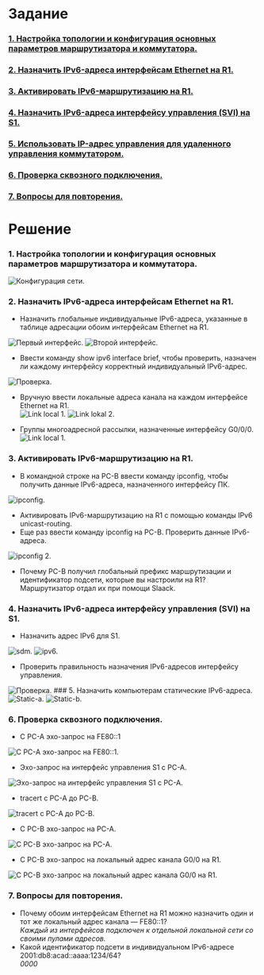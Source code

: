 
# Задание
### [1. Настройка топологии и конфигурация основных параметров маршрутизатора и коммутатора.](#1)
### [2. Назначить IPv6-адреса интерфейсам Ethernet на R1.](#2)
### [3. Активировать IPv6-маршрутизацию на R1.](#3)
### [4. Назначить IPv6-адреса интерфейсу управления (SVI) на S1.](#4)
### [5. Использовать IP-адрес управления для удаленного управления коммутатором.](#5)
### [6. Проверка сквозного подключения.](#6)
### [7. Вопросы для повторения.](#7)
# Решение  
### <a name="1"> 1. Настройка топологии и конфигурация основных параметров маршрутизатора и коммутатора.</a>  
<image src="./Conf_net.PNG" alt="Конфигурация сети.">  

### <a name="2"> 2. Назначить IPv6-адреса интерфейсам Ethernet на R1.</a>  
  * Назначить глобальные индивидуальные IPv6-адреса, указанные в таблице адресации обоим интерфейсам Ethernet на R1.  
  
<image src="./r1_ipv6.png" alt="Первый интерфейс.">
<image src="./r1_ipv6_2.png" alt="Второй интерфейс.">  
  
  * Ввести команду show ipv6 interface brief, чтобы проверить, назначен ли каждому интерфейсу корректный индивидуальный IPv6-адрес.  
  <image src="./r1_ipv6_brief.png" alt="Проверка.">  
  
  * Вручную ввести локальные адреса канала на каждом интерфейсе Ethernet на R1.  
    <image src="./r1_ipv6_0ll.png" alt="Link local 1.">
    <image src="./r1_ipv6_2ll.png" alt="Link lokal 2.">  
  
  * Группы многоадресной рассылки, назначенные интерфейсу G0/0/0.  
     <image src="./r1_ipv6_group.png" alt="Link local 1.">  
      
### <a name="3"> 3. Активировать IPv6-маршрутизацию на R1.</a>  
  * В командной строке на PC-B ввести команду ipconfig, чтобы получить данные IPv6-адреса, назначенного интерфейсу ПК.  
   <image src="./pcb_ipv6.png" alt="ipconfig.">  
    
  *	Активировать IPv6-маршрутизацию на R1 с помощью команды IPv6 unicast-routing.  
  * Еще раз ввести команду ipconfig на PC-B. Проверить данные IPv6-адреса.  
  <image src="./pcb_ipv6_global.png" alt="ipconfig 2.">
   
   * Почему PC-B получил глобальный префикс маршрутизации и идентификатор подсети, которые вы настроили на R1?
   Маршрутизатор отдал их при помощи Slaack.
### <a name="4"> 4. Назначить IPv6-адреса интерфейсу управления (SVI) на S1.</a>  
   * Назначить адрес IPv6 для S1.  
  <image src="./s1_sdm.png" alt="sdm."> 
  <image src="./s1_ipv6.png" alt="ipv6.">
   
   * Проверить правильность назначения IPv6-адресов интерфейсу управления.  
   <image src="./s1_ipv6_show.png" alt="Проверка.">
### <a name="5"> 5. Назначить компьютерам статические IPv6-адреса.</a>  
   <image src="./pca-static.png" alt="Static-a.">
   <image src="./pcb-static.png" alt="Static-b.">  
    
### <a name="6"> 6. Проверка сквозного подключения.</a>  
  * С PC-A эхо-запрос на FE80::1  
  <image src="./pca-r1.png" alt="С PC-A эхо-запрос на FE80::1.">
   
  * Эхо-запрос на интерфейс управления S1 с PC-A.  
   <image src="./pca-s1.png" alt="Эхо-запрос на интерфейс управления S1 с PC-A.">  
    
  * tracert с PC-A до PC-B.  
   <image src="./pca_tracert.png" alt="tracert с PC-A до PC-B.">  
     
  * С PC-B эхо-запрос на PC-A.  
   <image src="./pcb_ping.png" alt="С PC-B эхо-запрос на PC-A.">  
      
  * С PC-B эхо-запрос на локальный адрес канала G0/0 на R1.  
   <image src="./pcb_ping_2.png" alt="С PC-B эхо-запрос на локальный адрес канала G0/0 на R1.">  
      
### <a name="7"> 7. Вопросы для повторения.</a>  
  *	Почему обоим интерфейсам Ethernet на R1 можно назначить один и тот же локальный адрес канала — FE80::1?  
      *Каждый из интерфейсов подключен к отдельной локальной сети со своими пулами адресов.*  
  * Какой идентификатор подсети в индивидуальном IPv6-адресе 2001:db8:acad::aaaa:1234/64?  
      *0000*
